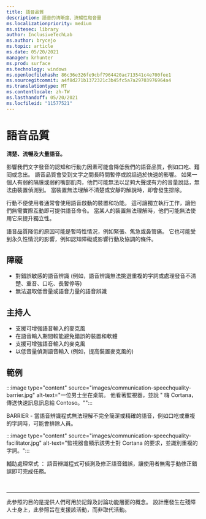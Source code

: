 ```yaml
---
title: 語音品質
description: 語音的清晰度、流暢性和音量
ms.localizationpriority: medium
ms.sitesec: library
author: InclusiveTechLab
ms.author: brycejo
ms.topic: article
ms.date: 05/20/2021
manager: krhunter
ms.prod: surface
ms.technology: windows
ms.openlocfilehash: 86c36e326fe9cbf7964420ac713541c4e700fee1
ms.sourcegitcommit: a4f8d271b1372321c3b45fc5a7a29703976964a4
ms.translationtype: MT
ms.contentlocale: zh-TW
ms.lasthandoff: 05/20/2021
ms.locfileid: "11577521"
---
```

# <a name="speech-quality"></a>語音品質

**清楚、流暢及大量語音。**

影響我們文字發音的認知和行動力因素可能會降低我們的語音品質，例如口吃、囏囘或念出。 語音品質會受到文字之間長時間暫停或說話過於快速的影響。 如果一個人有弱的隔膜或弱的嘴部肌肉，他們可能無法以足夠大聲或有力的音量說話，無法由裝置偵測到。 當裝置無法理解不清楚或安靜的解說時，即會發生排除。

行動不便使用者通常會使用語音啟動的裝置和功能。 這可讓獨立執行工作，讓他們無需實際互動即可提供語音命令。 當某人的裝置無法理解時，他們可能無法使用它來提升獨立性。

語音品質降低的原因可能是暫時性情況，例如緊張、焦急或鼻管痛。 它也可能受到永久性情況的影響，例如認知障礙或影響行動及協調的條件。

## <a name="barriers"></a>障礙
* 對錯誤敏感的語音辨識 (例如，語音辨識無法挑選重複的字詞或處理發音不清楚、重音、口吃、長暫停等) 
* 無法選取低音量或語音力量的語音辨識

## <a name="facilitators"></a>主持人
* 支援可增強語音輸入的麥克風
* 在語音輸入期間較能避免錯誤的裝置和軟體
* 支援可增強語音輸入的麥克風
* 以低音量偵測語音輸入 (例如，提高裝置麥克風的) 

## <a name="examples"></a>範例

:::image type="content" source="images/communication-speechquality-barrier.jpg" alt-text="一位男士坐在桌前。 他看著監視器，並說 &quot; 嗨 Cortana，傳送快速訊息訊息給 Contoso。&quot;":::

BARRIER - 當語音辨識程式無法理解不完全簡潔或精確的語音，例如口吃或重複的字詞時，可能會排除人員。 

:::image type="content" source="images/communication-speechquality-facilitator.jpg" alt-text="監視器會顯示該男士對 Cortana 的要求，並識別重複的字詞。":::

輔助處理常式 ： 語音辨識程式可偵測及修正語音錯誤，讓使用者無需手動修正錯誤即可完成任務。

&nbsp;

[comment]: # (頁腳語句)
___
此參照的目的是提供人們可用於記錄及討論功能層面的概念。 設計應發生在殘障人士身上，此參照旨在支援該活動，而非取代活動。 